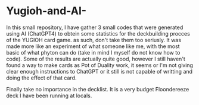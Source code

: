# Yugioh-and-AI-
In this small repository, I have gather 3 small codes that were generated using AI (ChatGPT4) to obtein some statistics for the deckbuilding procces of the YUGIOH card game. 
as such, don't take them too seriusly. It was made more like an experiment of what someone like me, with the most basic of what phyton can do (take in mind I myself do not know how to code). 
Some of the results are actually quite good, however I still haven't found a way to make cards as Pot of Duality work, it seems or I'm not giving clear enough instructions 
to ChatGPT or it still is not capable of writting and doing the effect of that card. 

Finally take no importance in the decklist. It is a very budget Floondereeze deck I have been running at locals. 
